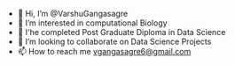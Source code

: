 - 👋 Hi, I’m @VarshuGangasagre
- 👀 I’m interested in computational Biology
- 🌱 I'he completed Post Graduate Diploma in Data Science
- 💞️ I’m looking to collaborate on Data Science Projects
- 📫 How to reach me vgangasagre6@gmail.com

<!---
VarshuGangasagre/VarshuGangasagre is a ✨ special ✨ repository because its `README.md` (this file) appears on your GitHub profile.
You can click the Preview link to take a look at your changes.
--->
